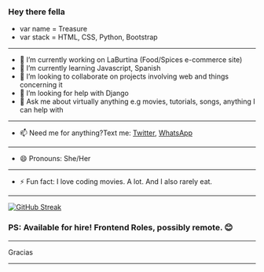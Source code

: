 ### Hey there fella

- var name = Treasure
- var stack = HTML, CSS, Python, Bootstrap

***

- 🔭 I’m currently working on LaBurtina (Food/Spices e-commerce site)
- 🌱 I’m currently learning Javascript, Spanish
- 👯 I’m looking to collaborate on projects involving web and things concerning it
- 🤔 I’m looking for help with Django
- 💬 Ask me about virtually anything e.g movies, tutorials, songs, anything I can help with
***
- 📫 Need me for anything?Text me: [Twitter](https://twitter.com/cybergenie_), [WhatsApp](https://wa.me/2349098746099?text=Hi%20,Treasure%20Found%20your%20link%20on%20your%20GitHub%20profile,%20care%20fo%20a%20little%20chit-chat?%20My%20name%is%20%20%20)
***
- 😄 Pronouns: She/Her
***
- ⚡ Fun fact: I love coding movies. A lot. And I also rarely eat.

***

[![GitHub Streak](http://github-readme-streak-stats.herokuapp.com?user=CyberGeni&theme=solarized-dark&hide_border=true&date_format=M%20j%5B%2C%20Y%5D)](https://git.io/streak-stats)
### PS: Available for hire! Frontend Roles, possibly remote. 😊

***

Gracias

***

